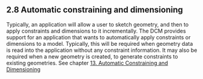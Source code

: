 ## 2.8 Automatic constraining and dimensioning

Typically, an application will allow a user to sketch geometry, and then to apply constraints and dimensions to it incrementally. 
The DCM provides support for an application that wants to automatically apply constraints or dimensions to a model. 
Typically, this will be required when geometry data is read into the application without any constraint information. 
It may also be required when a new geometry is created, to generate constraints to existing geometries. 
See chapter [13\. Automatic Constraining and Dimensioning](13._Automatic_Constraining_and_Dimensioning.md)

